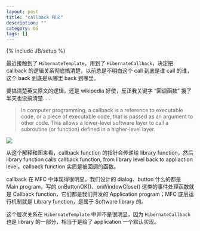 ```yaml
---
layout: post
title: "callback 释义"
description: ""
category: OS
tags: []
---
```

{% include JB/setup %}

最近接触到了 `HibernateTemplate`，用到了 `HibernateCallback`，决定把 callback 的逻辑关系彻底搞清楚，以前总是不明白这个 call 到底是谁 call 的谁，这个 back 到底是从哪里 back 到哪里。

要搞清楚英文原文的逻辑，还是 wikipedia 好使，反正我关键字 “回调函数” 搜了半天也没搞清楚……

> In computer programming, a callback is a reference to executable code, or a piece of executable code, that is passed as an argument to other code. This allows a lower-level software layer to call a subroutine (or function) defined in a higher-level layer.

![](https://farm2.staticflickr.com/1519/23292345054_82f6514921_o_d.png)

从这个解释和图来看，callback function 的指针会传递给 library function，然后 library function calls callback function, from library level back to appliaction level。callback function 实质是被回调的函数。

callback 在 MFC 中体现得很明显。我们设计的 dialog、button 什么的都是 Main program，写的 onButtonOK()、onWindowClose() 这类的事件处理函数就是 Callback function，它们都是我们开发的 Application program；MFC 底层运行机制就是 Library function，是属于 Software library 的。

这个层次关系在 `HibernateTemplate` 中并不是很明显，因为 `HibernateCallback` 也是 library 的一部分，相当于是给了 application 一个默认实现。